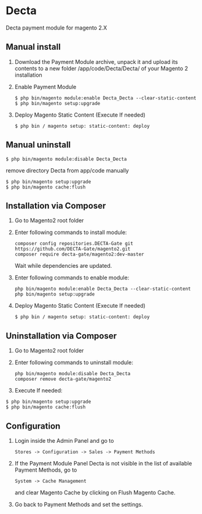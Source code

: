 # Decta

Decta payment module for magento 2.X

## Manual install

1. Download the Payment Module archive, unpack it and upload its contents to a new folder <root>/app/code/Decta/Decta/ of your Magento 2 installation

2. Enable Payment Module
    ```text
    $ php bin/magento module:enable Decta_Decta --clear-static-content
    $ php bin/magento setup:upgrade
    ```
3. Deploy Magento Static Content (Execute If needed)
    ```text
    $ php bin / magento setup: static-content: deploy
    ```
## Manual uninstall

```text
$ php bin/magento module:disable Decta_Decta
```

remove directory Decta from app/code manually

```text
$ php bin/magento setup:upgrade
$ php bin/magento cache:flush
```

## Installation via Composer

1. Go to Magento2 root folder

2. Enter following commands to install module:
   ```text
   composer config repositories.DECTA-Gate git https://github.com/DECTA-Gate/magento2.git
   composer require decta-gate/magento2:dev-master 
   ``` 
   Wait while dependencies are updated.
3. Enter following commands to enable module:
   ```text
   php bin/magento module:enable Decta_Decta --clear-static-content
   php bin/magento setup:upgrade 
   ``` 
4. Deploy Magento Static Content (Execute If needed)
    ```text
    $ php bin / magento setup: static-content: deploy
    ```
## Uninstallation via Composer

1. Go to Magento2 root folder

2. Enter following commands to uninstall module:
   ```text
   php bin/magento module:disable Decta_Decta
   composer remove decta-gate/magento2
   ``` 
3. Execute If needed:
```text
$ php bin/magento setup:upgrade
$ php bin/magento cache:flush
```
## Configuration

1. Login inside the Admin Panel and go to 
    ```text
    Stores -> Configuration -> Sales -> Payment Methods
    ```
2. If the Payment Module Panel Decta is not visible in the list of available Payment Methods, go to 
    ```text
    System -> Cache Management 
    ```
    and clear Magento Cache by clicking on Flush Magento Cache.

3. Go back to Payment Methods and set the settings.
